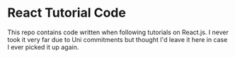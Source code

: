# React Tutorial Code

This repo contains code written when following tutorials on React.js.
I never took it very far due to Uni commitments but thought I'd leave it here in case I ever picked it up again. 
